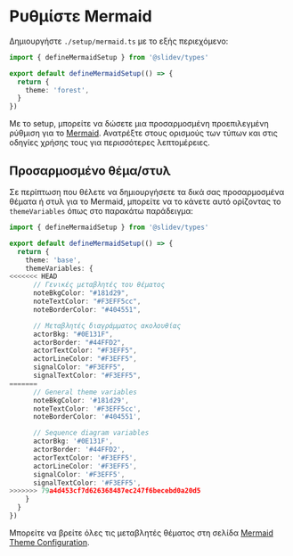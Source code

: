 # Ρυθμίστε Mermaid

<Environment type="client" />

Δημιουργήστε `./setup/mermaid.ts` με το εξής περιεχόμενο:

```ts
import { defineMermaidSetup } from '@slidev/types'

export default defineMermaidSetup(() => {
  return {
    theme: 'forest',
  }
})
```

Με το setup, μπορείτε να δώσετε μια προσαρμοσμένη προεπιλεγμένη ρύθμιση για το [Mermaid](https://mermaid-js.github.io/). Ανατρέξτε στους ορισμούς των τύπων και στις οδηγίες χρήσης τους για περισσότερες λεπτομέρειες.

## Προσαρμοσμένο θέμα/στυλ

Σε περίπτωση που θέλετε να δημιουργήσετε τα δικά σας προσαρμοσμένα θέματα ή στυλ για το Mermaid, μπορείτε να το κάνετε αυτό ορίζοντας το `themeVariables` όπως στο παρακάτω παράδειγμα:

```ts
import { defineMermaidSetup } from '@slidev/types'

export default defineMermaidSetup(() => {
  return {
    theme: 'base',
    themeVariables: {
<<<<<<< HEAD
      // Γενικές μεταβλητές του θέματος
      noteBkgColor: "#181d29",
      noteTextColor: "#F3EFF5cc",
      noteBorderColor: "#404551",

      // Μεταβλητές διαγράμματος ακολουθίας
      actorBkg: "#0E131F",
      actorBorder: "#44FFD2",
      actorTextColor: "#F3EFF5",
      actorLineColor: "#F3EFF5",
      signalColor: "#F3EFF5",
      signalTextColor: "#F3EFF5",
=======
      // General theme variables
      noteBkgColor: '#181d29',
      noteTextColor: '#F3EFF5cc',
      noteBorderColor: '#404551',

      // Sequence diagram variables
      actorBkg: '#0E131F',
      actorBorder: '#44FFD2',
      actorTextColor: '#F3EFF5',
      actorLineColor: '#F3EFF5',
      signalColor: '#F3EFF5',
      signalTextColor: '#F3EFF5',
>>>>>>> 79a4d453cf7d626368487ec247f6becebd0a20d5
    }
  }
})
```

Μπορείτε να βρείτε όλες τις μεταβλητές θέματος στη σελίδα [Mermaid Theme Configuration](https://mermaid.js.org/config/theming.html).
